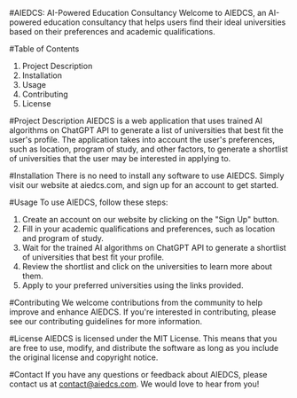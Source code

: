 #AIEDCS: AI-Powered Education Consultancy
Welcome to AIEDCS, an AI-powered education consultancy that helps users find their ideal universities based on their preferences and academic qualifications.

#Table of Contents
1. Project Description
2. Installation
3. Usage
4. Contributing
5. License


#Project Description
AIEDCS is a web application that uses trained AI algorithms on ChatGPT API to generate a list of universities that best fit the user's profile. The application takes into account the user's preferences, such as location, program of study, and other factors, to generate a shortlist of universities that the user may be interested in applying to.

#Installation
There is no need to install any software to use AIEDCS. Simply visit our website at aiedcs.com, and sign up for an account to get started.

#Usage
To use AIEDCS, follow these steps:

1. Create an account on our website by clicking on the "Sign Up" button.
2. Fill in your academic qualifications and preferences, such as location and program of study.
3. Wait for the trained AI algorithms on ChatGPT API to generate a shortlist of universities that best fit your profile.
4. Review the shortlist and click on the universities to learn more about them.
5. Apply to your preferred universities using the links provided.

#Contributing
We welcome contributions from the community to help improve and enhance AIEDCS. If you're interested in contributing, please see our contributing guidelines for more information.

#License
AIEDCS is licensed under the MIT License. This means that you are free to use, modify, and distribute the software as long as you include the original license and copyright notice.

#Contact
If you have any questions or feedback about AIEDCS, please contact us at contact@aiedcs.com. We would love to hear from you!
